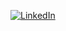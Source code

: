 <a href='https://www.linkedin.com/in/james-byler-23316764/' target="_blank"><img alt='LinkedIn' src='https://img.shields.io/badge/LinkedIn-100000?style=social&logo=LinkedIn&logoColor=4400FF&labelColor=1E00FF&color=1E00FF'/></a>
